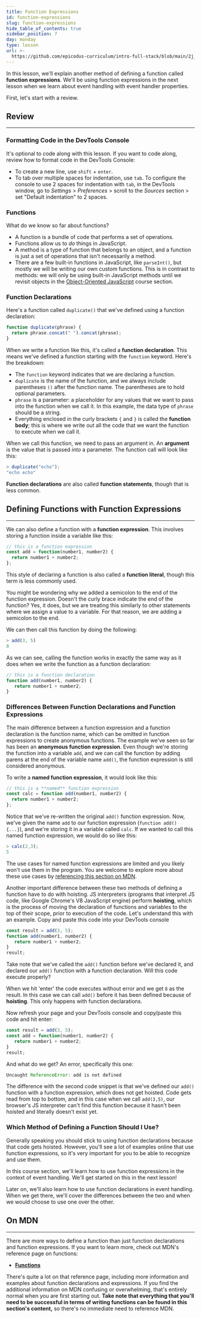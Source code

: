 ```yaml
---
title: Function Expressions
id: function-expressions
slug: function-expressions
hide_table_of_contents: true
sidebar_position: 7
day: monday
type: lesson
url: >-
  https://github.com/epicodus-curriculum/intro-full-stack/blob/main/2j_function_expressions.md
---
```


In this lesson, we'll explain another method of defining a function called **function expressions**. We'll be using function expressions in the next lesson when we learn about event handling with event handler properties.

First, let's start with a review.

## Review
---

### Formatting Code in the DevTools Console

It's optional to code along with this lesson. If you want to code along, review how to format code in the DevTools Console:

* To create a new line, use `shift` + `enter`.
* To tab over multiple spaces for indentation, use `tab`. To configure the console to use 2 spaces for indentation with `tab`, in the DevTools window, go to _Settings_ > _Preferences_ > scroll to the _Sources_ section > set "Default indentation" to 2 spaces.

### Functions

What do we know so far about functions? 

* A function is a bundle of code that performs a set of operations.
* Functions allow us to _do_ things in JavaScript.
* A method is a type of function that belongs to an object, and a function is just a set of operations that isn't necessarily a method.
* There are a few built-in functions in JavaScript, like `parseInt()`, but mostly we will be writing our own custom functions. This is in contrast to methods: we will only be using built-in JavaScript methods until we revisit objects in the [Object-Oriented JavaScript](https://new.learnhowtoprogram.com/intermediate-javascript/object-oriented-javascript/object-oriented-javascript-objectives) course section.


### Function Declarations

Here's a function called `duplicate()` that we've defined using a function declaration:

```javascript
function duplicate(phrase) {                     
  return phrase.concat(" ").concat(phrase);
}                                             
```

When we write a function like this, it's called a **function declaration**. This means we've defined a function starting with the `function` keyword. Here's the breakdown:

* The `function` keyword indicates that we are declaring a function.
* `duplicate` is the name of the function, and we always include parentheses `()` after the function name. The parentheses are to hold optional parameters.
* `phrase` is a parameter: a placeholder for any values that we want to pass into the function when we call it. In this example, the data type of `phrase` should be a string.
* Everything enclosed in the curly brackets `{` and `}` is called the **function body**; this is where we write out all the code that we want the function to execute when we call it.

When we call this function, we need to pass an argument in. An **argument** is the value that is passed _into_ a parameter. The function call will look like this:

```js
> duplicate("echo");
"echo echo"
```

**Function declarations** are also called **function statements**, though that is less common.

## Defining Functions with Function Expressions
---

We can also define a function with a **function expression**. This involves storing a function inside a variable like this:

```javascript
// this is a function expression
const add = function(number1, number2) {
  return number1 + number2;
};
```

This style of declaring a function is also called a **function literal**, though this term is less commonly used. 

You might be wondering why we added a semicolon to the end of the function expression. Doesn't the curly brace indicate the end of the function? Yes, it does, but we are treating this similarly to other statements where we assign a value to a variable. For that reason, we are adding a semicolon to the end.

We can then call this function by doing the following:

```js
> add(3, 5)
8
```

As we can see, calling the function works in exactly the same way as it does when we write the function as a function declaration:

```js
// this is a function declaration
function add(number1, number2) {
   return number1 + number2;
}
```

### Differences Between Function Declarations and Function Expressions

The main difference between a function expression and a function declaration is the function name, which can be omitted in function expressions to create anonymous functions. The example we've seen so far has been an **anonymous function expression**. Even though we're storing the function into a variable `add`, and we can call the function by adding parens at the end of the variable name `add()`, the function expression is still considered anonymous. 

To write a **named function expression**, it would look like this:

```javascript
// this is a **named** function expression
const calc = function add(number1, number2) {
  return number1 + number2;
};
```

Notice that we've re-written the original `add()` function expression. Now, we've given the name `add` to our function expression (`function add() {...}`), and we're storing it in a variable called `calc`. If we wanted to call this named function expression, we would do so like this:

```js
> calc(2,3);
5
```

The use cases for named function expressions are limited and you likely won't use them in the program. You are welcome to explore more about these use cases by [referencing this section on MDN](https://developer.mozilla.org/en-US/docs/Web/JavaScript/Reference/Operators/function#named_function_expression).

Another important difference between these two methods of defining a function have to do with hoisting. JS interpreters (programs that interpret JS code, like Google Chrome's V8 JavaScript engine) perform **hoisting**, which is the process of moving the declaration of functions and variables to the top of their scope, prior to execution of the code. Let's understand this with an example. Copy and paste this code into your DevTools console

```js
const result = add(3, 5);
function add(number1, number2) {
   return number1 + number2;
}
result;
```

Take note that we've called the `add()` function before we've declared it, and declared our `add()` function with a function declaration. Will this code execute properly?

When we hit 'enter' the code executes without error and we get `8` as the result. In this case we can call `add()` before it has been defined because of **hoisting**. This only happens with function declarations.

Now refresh your page and your DevTools console and copy/paste this code and hit enter:

```js
const result = add(3, 5);
const add = function(number1, number2) {
   return number1 + number2;
}
result;
```

And what do we get? An error, specifically this one:

```js
Uncaught ReferenceError: add is not defined
```

The difference with the second code snippet is that we've defined our `add()` function with a function expression, which does not get hoisted. Code gets read from top to bottom, and in this case when we call `add(3,5)`, our browser's JS interpreter can't find this function because it hasn't been hoisted and literally doesn't exist yet.

### Which Method of Defining a Function Should I Use?

Generally speaking you should stick to using function declarations because that code gets hoisted. However, you'll see a lot of examples online that use function expressions, so it's very important for you to be able to recognize and use them. 

In this course section, we'll learn how to use function expressions in the context of event handling. We'll get started on this in the next lesson!

Later on, we'll also learn how to use function declarations in event handling. When we get there, we'll cover the differences between the two and when we would choose to use one over the other. 

## On MDN
---

There are more ways to define a function than just function declarations and function expressions. If you want to learn more, check out MDN's reference page on functions:

* **<span class="glyphicon glyphicon-link"></span> [Functions](https://developer.mozilla.org/en-US/docs/Web/JavaScript/Reference/Functions)** 

There's quite a lot on that reference page, including more information and examples about function declarations and expressions. If you find the additional information on MDN confusing or overwhelming, that's entirely normal when you are first starting out. **Take note that everything that you'll need to be successful in terms of writing functions can be found in this section's content,** so there's no immediate need to reference MDN.  